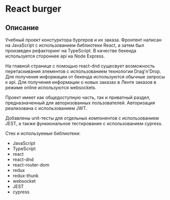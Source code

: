 # React burger

## Описание

Учебный проект констурктора бургеров и их заказа. Фронтент написан на JavaScript с использованием библиотеки React, а затем был произведен рефакторинг на TypeScript. В качестве бекенда используется стороннее api на Node Express.

На главной странице с помощью react-dnd сущесвует возможность перетаскивания элементов с использованием технологии Drag'n'Drop. Для получения информации от бекенда используются обычные запросы к api. Для получения информации о новых заказах в Ленте заказов в режиме online используются websockets.

Проект имеет как общедоступную часть, так и приватный раздел, предназначенный для авторизованных пользователей. Авторизация реализована с использованием JWT. 

Добавлены unit-тесты для отдельных компонентов с использованием JEST, а также функиональное тестирование с использованием cypress.

Стек и используемые библиотеки:
* JavaScript
* TypeScript
* react
* react-dnd
* react-router-dom
* redux
* redux-thunk
* websocket
* JEST
* cypress
